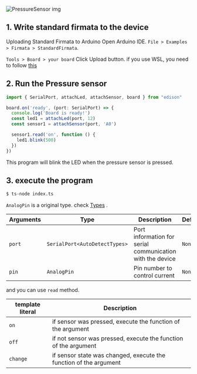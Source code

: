 
![PressureSensor img](/img/PressureSensor.svg)

## 1. Write standard firmata to the device
Uploading Standard Firmata to Arduino
Open Arduino IDE.
`File > Examples > Firmata > StandardFirmata`.

`Tools > Board > your board`
Click Upload button. if you use WSL, you need to follow [this](/docs/Getting%20Started/How%20to%20WSL.md)

## 2. Run the Pressure sensor

```ts title="index.ts"
import { SerialPort, attachLed, attachSensor, board } from "edison"

board.on('ready', (port: SerialPort) => {
  console.log('Board is ready!')
  const led1 = attachLed(port, 12)
  const sensor1 = attachSensor(port, 'A0')

  sensor1.read('on', function () {
    led1.blink(500)
  })
})
```
This program will blink the LED when the pressure sensor is pressed.


## 3. execute the program
```bash
$ ts-node index.ts 
```

`AnalogPin` is a original type. check [Types](/docs/Types/Types.md) .

| Arguments | Type   | Description      | Default |
|-----------|--------|------------------|---------|
| `port`      | `SerialPort<AutoDetectTypes>`  | Port information for serial communication with the device     | `None`    |
| `pin`      | `AnalogPin`  | Pin number to control current     | `None` |

and you can use `read` method.

| template literal       | Description  
|--------|-------|
| `on`   | if sensor was pressed, execute the function of the argument |
| `off`  | if not sensor was pressed, execute the function of the argument |
| `change` | if sensor state was changed, execute the function of the argument |
